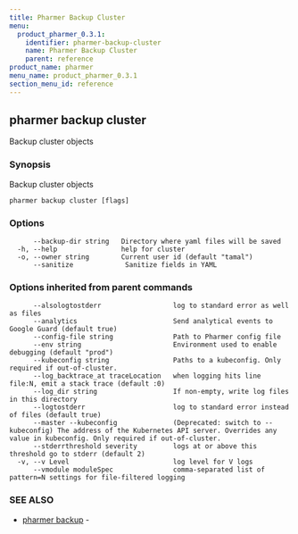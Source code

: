 ```yaml
---
title: Pharmer Backup Cluster
menu:
  product_pharmer_0.3.1:
    identifier: pharmer-backup-cluster
    name: Pharmer Backup Cluster
    parent: reference
product_name: pharmer
menu_name: product_pharmer_0.3.1
section_menu_id: reference
---
```


## pharmer backup cluster

Backup cluster objects

### Synopsis

Backup cluster objects

```
pharmer backup cluster [flags]
```

### Options

```
      --backup-dir string   Directory where yaml files will be saved
  -h, --help                help for cluster
  -o, --owner string        Current user id (default "tamal")
      --sanitize             Sanitize fields in YAML
```

### Options inherited from parent commands

```
      --alsologtostderr                  log to standard error as well as files
      --analytics                        Send analytical events to Google Guard (default true)
      --config-file string               Path to Pharmer config file
      --env string                       Environment used to enable debugging (default "prod")
      --kubeconfig string                Paths to a kubeconfig. Only required if out-of-cluster.
      --log_backtrace_at traceLocation   when logging hits line file:N, emit a stack trace (default :0)
      --log_dir string                   If non-empty, write log files in this directory
      --logtostderr                      log to standard error instead of files (default true)
      --master --kubeconfig              (Deprecated: switch to --kubeconfig) The address of the Kubernetes API server. Overrides any value in kubeconfig. Only required if out-of-cluster.
      --stderrthreshold severity         logs at or above this threshold go to stderr (default 2)
  -v, --v Level                          log level for V logs
      --vmodule moduleSpec               comma-separated list of pattern=N settings for file-filtered logging
```

### SEE ALSO

* [pharmer backup](/products/pharmer/0.3.1/reference/pharmer_backup)	 - 

